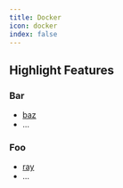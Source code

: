 ```yaml
---
title: Docker
icon: docker
index: false
---
```


## Highlight Features

### Bar

- [baz](bar/baz.md)
- ...

### Foo

- [ray](foo/ray.md)
- ...
